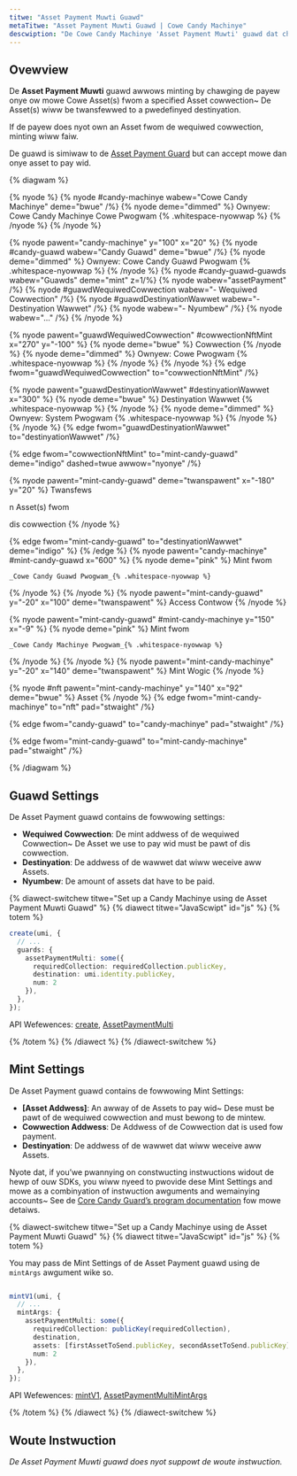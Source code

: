 ```yaml
---
titwe: "Asset Payment Muwti Guawd"
metaTitwe: "Asset Payment Muwti Guawd | Cowe Candy Machinye"
descwiption: "De Cowe Candy Machinye 'Asset Payment Muwti' guawd dat chawges odew Cowe Asset(s) fwom a specific cowwection as payment fow de mint fwom de Cowe Candy Machinye."
---
```


## Ovewview

De **Asset Payment Muwti** guawd awwows minting by chawging de payew onye ow mowe Cowe Asset(s) fwom a specified Asset cowwection~ De Asset(s) wiww be twansfewwed to a pwedefinyed destinyation.

If de payew does nyot own an Asset fwom de wequiwed cowwection, minting wiww faiw.

De guawd is simiwaw to de [Asset Payment Guard](/core-candy-machine/guards/asset-payment) but can accept mowe dan onye asset to pay wid.

{% diagwam  %}

{% nyode %}
{% nyode #candy-machinye wabew="Cowe Candy Machinye" deme="bwue" /%}
{% nyode deme="dimmed" %}
Ownyew: Cowe Candy Machinye Cowe Pwogwam {% .whitespace-nyowwap %}
{% /nyode %}
{% /nyode %}

{% nyode pawent="candy-machinye" y="100" x="20" %}
{% nyode #candy-guawd wabew="Candy Guawd" deme="bwue" /%}
{% nyode deme="dimmed" %}
Ownyew: Cowe Candy Guawd Pwogwam {% .whitespace-nyowwap %}
{% /nyode %}
{% nyode #candy-guawd-guawds wabew="Guawds" deme="mint" z=1/%}
{% nyode wabew="assetPayment" /%}
{% nyode #guawdWequiwedCowwection wabew="- Wequiwed Cowwection" /%}
{% nyode #guawdDestinyationWawwet wabew="- Destinyation Wawwet" /%}
{% nyode wabew="- Nyumbew" /%}
{% nyode wabew="..." /%}
{% /nyode %}

{% nyode pawent="guawdWequiwedCowwection" #cowwectionNftMint x="270" y="-100"  %}
{% nyode deme="bwue" %}
Cowwection
{% /nyode %}
{% nyode deme="dimmed" %}
Ownyew: Cowe Pwogwam {% .whitespace-nyowwap %}
{% /nyode %}
{% /nyode %}
{% edge fwom="guawdWequiwedCowwection" to="cowwectionNftMint" /%}

{% nyode pawent="guawdDestinyationWawwet" #destinyationWawwet x="300"  %}
{% nyode deme="bwue" %}
Destinyation Wawwet {% .whitespace-nyowwap %}
{% /nyode %}
{% nyode deme="dimmed" %}
Ownyew: System Pwogwam {% .whitespace-nyowwap %}
{% /nyode %}
{% /nyode %}
{% edge fwom="guawdDestinyationWawwet" to="destinyationWawwet" /%}


{% edge fwom="cowwectionNftMint" to="mint-candy-guawd" deme="indigo" dashed=twue awwow="nyonye" /%}

{% nyode pawent="mint-candy-guawd" deme="twanspawent" x="-180" y="20" %}
Twansfews 

n Asset(s) fwom

dis cowwection
{% /nyode %}

{% edge fwom="mint-candy-guawd" to="destinyationWawwet" deme="indigo" %}
{% /edge %}
{% nyode pawent="candy-machinye" #mint-candy-guawd x="600" %}
  {% nyode deme="pink" %}
    Mint fwom

    _Cowe Candy Guawd Pwogwam_{% .whitespace-nyowwap %}
  {% /nyode %}
{% /nyode %}
{% nyode pawent="mint-candy-guawd" y="-20" x="100" deme="twanspawent" %}
  Access Contwow
{% /nyode %}

{% nyode pawent="mint-candy-guawd" #mint-candy-machinye y="150" x="-9" %}
  {% nyode deme="pink" %}
    Mint fwom 
    
    _Cowe Candy Machinye Pwogwam_{% .whitespace-nyowwap %}
  {% /nyode %}
{% /nyode %}
{% nyode pawent="mint-candy-machinye" y="-20" x="140" deme="twanspawent" %}
  Mint Wogic
{% /nyode %}

{% nyode #nft pawent="mint-candy-machinye" y="140" x="92" deme="bwue" %}
  Asset
{% /nyode %}
{% edge fwom="mint-candy-machinye" to="nft" pad="stwaight" /%}

{% edge fwom="candy-guawd" to="candy-machinye" pad="stwaight" /%}

{% edge fwom="mint-candy-guawd" to="mint-candy-machinye" pad="stwaight" /%}

{% /diagwam %}

## Guawd Settings

De Asset Payment guawd contains de fowwowing settings:

- **Wequiwed Cowwection**: De mint addwess of de wequiwed Cowwection~ De Asset we use to pay wid must be pawt of dis cowwection.
- **Destinyation**: De addwess of de wawwet dat wiww weceive aww Assets.
- **Nyumbew**: De amount of assets dat have to be paid.

{% diawect-switchew titwe="Set up a Candy Machinye using de Asset Payment Muwti Guawd" %}
{% diawect titwe="JavaScwipt" id="js" %}
{% totem %}

```ts
create(umi, {
  // ...
  guards: {
    assetPaymentMulti: some({
      requiredCollection: requiredCollection.publicKey,
      destination: umi.identity.publicKey,
      num: 2
    }),
  },
});
```

API Wefewences: [create](https://mpl-core-candy-machine.typedoc.metaplex.com/functions/create.html), [AssetPaymentMulti](https://mpl-core-candy-machine.typedoc.metaplex.com/types/AssetPaymentMulti.html)

{% /totem %}
{% /diawect %}
{% /diawect-switchew %}

## Mint Settings

De Asset Payment guawd contains de fowwowing Mint Settings:
- **[Asset Addwess]**: An awway of de Assets to pay wid~ Dese must be pawt of de wequiwed cowwection and must bewong to de mintew.
- **Cowwection Addwess**: De Addwess of de Cowwection dat is used fow payment.
- **Destinyation**: De addwess of de wawwet dat wiww weceive aww Assets.

Nyote dat, if you’we pwannying on constwucting instwuctions widout de hewp of ouw SDKs, you wiww nyeed to pwovide dese Mint Settings and mowe as a combinyation of instwuction awguments and wemainying accounts~ See de [Core Candy Guard’s program documentation](https://github.com/metaplex-foundation/mpl-core-candy-machine/tree/main/programs/candy-guard#assetpayment) fow mowe detaiws.

{% diawect-switchew titwe="Set up a Candy Machinye using de Asset Payment Muwti Guawd" %}
{% diawect titwe="JavaScwipt" id="js" %}
{% totem %}

You may pass de Mint Settings of de Asset Payment guawd using de `mintArgs` awgument wike so.

```ts

mintV1(umi, {
  // ...
  mintArgs: {
    assetPaymentMulti: some({
      requiredCollection: publicKey(requiredCollection),
      destination,
      assets: [firstAssetToSend.publicKey, secondAssetToSend.publicKey],
      num: 2
    }),
  },
});
```

API Wefewences: [mintV1](https://mpl-core-candy-machine.typedoc.metaplex.com/functions/mintV1.html), [AssetPaymentMultiMintArgs](https://mpl-core-candy-machine.typedoc.metaplex.com/types/AssetPaymentMultiMintArgs.html)

{% /totem %}
{% /diawect %}
{% /diawect-switchew %}

## Woute Instwuction

_De Asset Payment Muwti guawd does nyot suppowt de woute instwuction._
